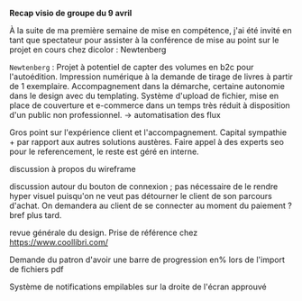**Recap visio de groupe du 9 avril**

À la suite de ma première semaine de mise en compétence, j'ai été invité en tant que spectateur pour assister à la conférence de mise au point sur le projet en cours chez dicolor : Newtenberg

``Newtenberg`` : Projet à potentiel de capter des volumes en b2c pour l'autoédition. Impression numérique à la demande de tirage de livres à partir de 1 exemplaire. Accompagnement dans la démarche, certaine autonomie dans le design avec du templating. Système d'upload de fichier, mise en place de couverture et e-commerce dans un temps très réduit à disposition d'un public non professionnel. -> automatisation des flux

Gros point sur l'expérience client et l'accompagnement. Capital sympathie + par rapport aux autres solutions austères. Faire appel à des experts seo pour le referencement, le reste est géré en interne.

discussion à propos du wireframe

discussion autour du bouton de connexion ; pas nécessaire de le rendre hyper visuel puisqu'on ne veut pas détourner le client de son parcours d'achat. On demandera au client de se connecter au moment du paiement ? bref plus tard.

revue générale du design. Prise de référence chez https://www.coollibri.com/

Demande du patron d'avoir une barre de progression en% lors de l'import de fichiers pdf

Système de notifications empilables sur la droite de l'écran approuvé



